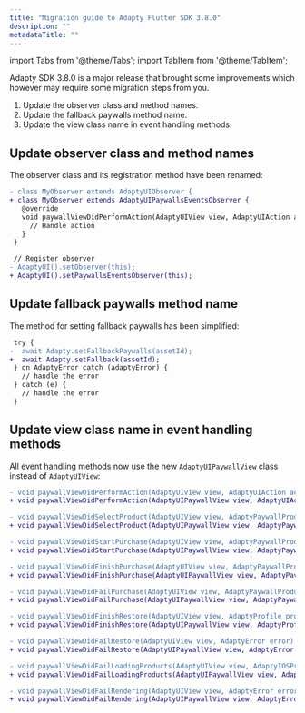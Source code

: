 ```yaml
---
title: "Migration guide to Adapty Flutter SDK 3.8.0"
description: ""
metadataTitle: ""
---
```


import Tabs from '@theme/Tabs';
import TabItem from '@theme/TabItem'; 

Adapty SDK 3.8.0 is a major release that brought some improvements which however may require some migration steps from you.

1. Update the observer class and method names.
2. Update the fallback paywalls method name.
3. Update the view class name in event handling methods.

## Update observer class and method names

The observer class and its registration method have been renamed:

```diff showLineNumbers
- class MyObserver extends AdaptyUIObserver {
+ class MyObserver extends AdaptyUIPaywallsEventsObserver {
   @override
   void paywallViewDidPerformAction(AdaptyUIView view, AdaptyUIAction action) {
     // Handle action
   }
 }

 // Register observer
- AdaptyUI().setObserver(this);
+ AdaptyUI().setPaywallsEventsObserver(this);
```

## Update fallback paywalls method name

The method for setting fallback paywalls has been simplified:

```diff showLineNumbers
 try {
-  await Adapty.setFallbackPaywalls(assetId);
+  await Adapty.setFallback(assetId);
 } on AdaptyError catch (adaptyError) {
   // handle the error
 } catch (e) {
   // handle the error
 }
```

## Update view class name in event handling methods

All event handling methods now use the new `AdaptyUIPaywallView` class instead of `AdaptyUIView`:

```diff showLineNumbers
- void paywallViewDidPerformAction(AdaptyUIView view, AdaptyUIAction action)
+ void paywallViewDidPerformAction(AdaptyUIPaywallView view, AdaptyUIAction action)

- void paywallViewDidSelectProduct(AdaptyUIView view, AdaptyPaywallProduct product)
+ void paywallViewDidSelectProduct(AdaptyUIPaywallView view, AdaptyPaywallProduct product)

- void paywallViewDidStartPurchase(AdaptyUIView view, AdaptyPaywallProduct product)
+ void paywallViewDidStartPurchase(AdaptyUIPaywallView view, AdaptyPaywallProduct product)

- void paywallViewDidFinishPurchase(AdaptyUIView view, AdaptyPaywallProduct product, AdaptyProfile profile)
+ void paywallViewDidFinishPurchase(AdaptyUIPaywallView view, AdaptyPaywallProduct product, AdaptyProfile profile)

- void paywallViewDidFailPurchase(AdaptyUIView view, AdaptyPaywallProduct product, AdaptyError error)
+ void paywallViewDidFailPurchase(AdaptyUIPaywallView view, AdaptyPaywallProduct product, AdaptyError error)

- void paywallViewDidFinishRestore(AdaptyUIView view, AdaptyProfile profile)
+ void paywallViewDidFinishRestore(AdaptyUIPaywallView view, AdaptyProfile profile)

- void paywallViewDidFailRestore(AdaptyUIView view, AdaptyError error)
+ void paywallViewDidFailRestore(AdaptyUIPaywallView view, AdaptyError error)

- void paywallViewDidFailLoadingProducts(AdaptyUIView view, AdaptyIOSProductsFetchPolicy? fetchPolicy, AdaptyError error)
+ void paywallViewDidFailLoadingProducts(AdaptyUIPaywallView view, AdaptyIOSProductsFetchPolicy? fetchPolicy, AdaptyError error)

- void paywallViewDidFailRendering(AdaptyUIView view, AdaptyError error)
+ void paywallViewDidFailRendering(AdaptyUIPaywallView view, AdaptyError error)
```
